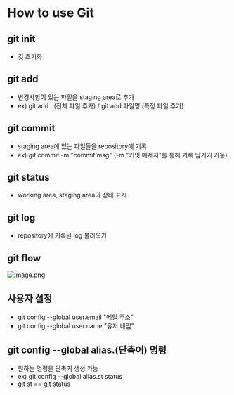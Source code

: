 # How to use Git

## git init
- 깃 초기화

## git add
- 변경사항이 있는 파일을 staging area로 추가
- ex) git add . (전체 파일 추가) / git add 파일명 (특정 파일 추가)

## git commit
- staging area에 있는 파일들을 repository에 기록
- ex) git commit -m "commit msg" (-m "커밋 메세지"를 통해 기록 남기기 가능)

## git status
- working area, staging area의 상태 표시

## git log
- repository에 기록된 log 불러오기

## git flow
[![image.png](https://i.postimg.cc/J7gFDGDS/image.png)](https://postimg.cc/Z08HXYLL)

## 사용자 설정
- git config --global user.email "메일 주소"
- git config --global user.name "유저 네임"

## git config --global alias.(단축어) 명령
- 원하는 명령을 단축키 생성 가능
- ex) git config --global alias.st status
- git st == git status
